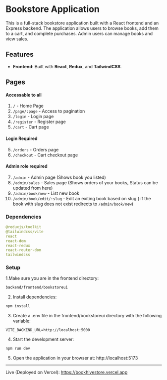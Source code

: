 # Bookstore Application

This is a full-stack bookstore application built with a React frontend and an Express backend. The application allows users to browse books, add them to a cart, and complete purchases. Admin users can manage books and view sales.

## Features

- **Frontend**: Built with **React**, **Redux**, and **TailwindCSS**.

## Pages

#### Accessable to all
1. `/` - Home Page
2. `/page/:page` - Access to pagination
3. `/login` - Login page
4. `/register` - Register page
5. `/cart` - Cart page

#### Login Required
5. `/orders` - Orders page
6. `/checkout` - Cart checkout page

#### Admin role required
7. `/admin` - Admin page (Shows book you listed)
8. `/admin/sales` - Sales page (Shows orders of your books, Status can be updated from here)
9. `/admin/book/new` - List new book
10. `/admin/book/edit/:slug` - Edit an exiting book based on slug ( if the book with slug does not exist redirects to `/admin/book/new`)


### Dependencies
```yaml
@reduxjs/toolkit
@tailwindcss/vite
react
react-dom
react-redux
react-router-dom
tailwindcss
```

### Setup

1.Make sure you are in the frontend directory:
  ```bash
  backend/frontend/bookstoreui
  ```

2. Install dependencies:
  ```bash
  npm install
  ```
3. Create a .env file in the frontend/bookstoreui directory with the following variable:
  ```env
  VITE_BACKEND_URL=http://localhost:5000
  ```

4. Start the development server:
  ```bash
  npm run dev
  ```
5. Open the application in your browser at:
http://localhost:5173

---
Live (Deployed on Vercel): https://bookhivestore.vercel.app 